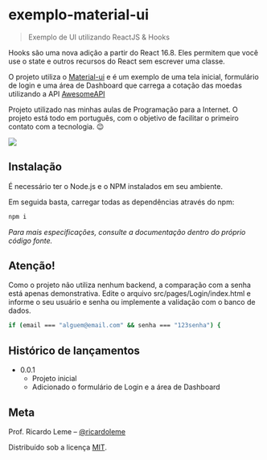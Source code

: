 # exemplo-material-ui
> Exemplo de UI utilizando ReactJS & Hooks

Hooks são uma nova adição a partir do React 16.8. 
Eles permitem que você use o state e outros recursos do React sem escrever uma classe.

O projeto utiliza o [Material-ui](http://material-ui.com/) e é um exemplo de uma tela inicial,
formulário de login e uma área de Dashboard que carrega a cotação das moedas utilizando a API [AwesomeAPI](https://docs.awesomeapi.com.br/)

Projeto utilizado nas minhas aulas de Programação para a Internet.
O projeto está todo em português, com o objetivo de facilitar o primeiro contato com a tecnologia. :wink:

![](../header.png)

## Instalação
É necessário ter o Node.js e o NPM instalados em seu ambiente.  

Em seguida basta, carregar todas as dependências através do npm:
```sh
npm i
```

_Para mais especificações, consulte a documentação dentro do próprio código fonte._

## Atenção!
Como o projeto não utiliza nenhum backend, a comparação com a senha está apenas demonstrativa.
Edite o arquivo src/pages/Login/index.html e informe o seu usuário e senha ou implemente a validação com o banco de dados.
```sh
if (email === "alguem@email.com" && senha === "123senha") {
```    

## Histórico de lançamentos

* 0.0.1
    * Projeto inicial
    * Adicionado o formulário de Login e a área de Dashboard

## Meta

Prof. Ricardo Leme – [@ricardoleme](https://twitter.com/ricardorleme) 

Distribuído sob a licença [MIT](https://opensource.org/licenses/MIT).




